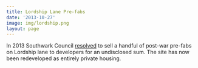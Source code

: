```yaml
---
title: Lordship Lane Pre-fabs 
date: '2013-10-27'
image: img/lordship.png
layout: page
---
```

In 2013 Southwark Council [resolved](https://moderngov.southwark.gov.uk/ieIssueDetails.aspx?IId=50001543&PlanId=0&Opt=3#AI27620) to sell a handful of post-war pre-fabs on Lordship lane to developers for an undisclosed sum. The site has now been redeveloped as entirely private housing.   
